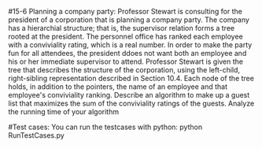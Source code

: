 #15-6 Planning a company party:
	Professor Stewart is consulting for the president of a corporation that is planning a company party. The company has a hierarchial structure; that is, the supervisor relation forms a tree rooted at the president. The personnel office has ranked each employee with a conviviality rating, which is a real number. In order to make the party fun for all attendees, the president ddoes not want both an employee and his or her immediate supervisor to attend.
	Professor Stewart is given the tree that describes the structure of the corporation, using the left-child, right-sibling representation described in Section 10.4. Each node of the tree holds, in addition to the pointers, the name of an employee and that employee's conviviality ranking. Describe an algorithm to make up a guest list that maximizes the sum of the conviviality ratings of the guests. Analyze the running time of your algorithm
	
	
#Test cases:
You can run the testcases with python:
	python RunTestCases.py